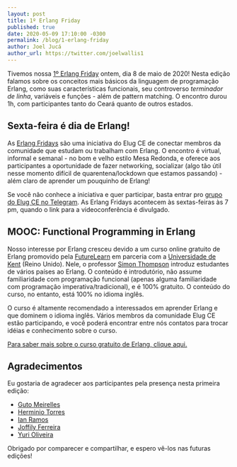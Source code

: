 ```yaml
---
layout: post
title: 1º Erlang Friday
published: true
date: 2020-05-09 17:10:00 -0300
permalink: /blog/1-erlang-friday
author: Joel Jucá
author_url: https://twitter.com/joelwallis1
---
```


Tivemos nossa [1º Erlang Friday](https://github.com/elug-ce/forum/issues/7) ontem, dia 8 de maio de 2020! Nesta edição falamos sobre os conceitos mais básicos da linguagem de programação Erlang, como suas características funcionais, seu controverso _terminador de linha_, variáveis e funções - além de pattern matching. O encontro durou 1h, com participantes tanto do Ceará quanto de outros estados.

## Sexta-feira é dia de Erlang!

As [Erlang Fridays](https://github.com/elug-ce/forum/issues/7) são uma iniciativa do Elug CE de conectar membros da comunidade que estudam ou trabalham com Erlang. O encontro é virtual, informal e semanal - no bom e velho estilo Mesa Redonda, e oferece aos participantes a oportunidade de fazer networking, socializar (algo tão útil nesse momento difícil de quarentena/lockdown que estamos passando) - além claro de aprender um pouquinho de Erlang!

Se você não conhece a iniciativa e quer participar, basta entrar pro [grupo do Elug CE no Telegram](https://t.me/elug_ce). As Erlang Fridays acontecem às sextas-feiras às 7 pm, quando o link para a videoconferência é divulgado.

## MOOC: Functional Programming in Erlang

Nosso interesse por Erlang cresceu devido a um curso online gratuito de Erlang promovido pela [FutureLearn](https://www.futurelearn.com) em parceria com a [Universidade de Kent](https://www.kent.ac.uk) (Reino Unido). Nele, o professor [Simon Thompson](https://twitter.com/thompson_si) introduz estudantes de vários países ao Erlang. O conteúdo é introdutório, não assume familiaridade com programação funcional (apenas alguma familiaridade com programação imperativa/tradicional), e é 100% gratuito. O conteúdo do curso, no entanto, está 100% no idioma inglês.

O curso é altamente recomendado a interessados em aprender Erlang e que dominem o idioma inglês. Vários membros da comunidade Elug CE estão participando, e você poderá encontrar entre nós contatos para trocar idéias e conhecimento sobre o curso.

[Para saber mais sobre o curso gratuito de Erlang, clique aqui.](https://www.futurelearn.com/courses/functional-programming-erlang)

## Agradecimentos

Eu gostaria de agradecer aos participantes pela presença nesta primeira edição:

- [Guto Meirelles](https://twitter.com/gutojm)
- [Herminio Torres](https://twitter.com/herminiotorres)
- [Ian Ramos](https://twitter.com/IanRamosC)
- [Joffily Ferreira](https://twitter.com/Joffilyfe)
- [Yuri Oliveira](https://twitter.com/yuriploc)

Obrigado por comparecer e compartilhar, e espero vê-los nas futuras edições!
